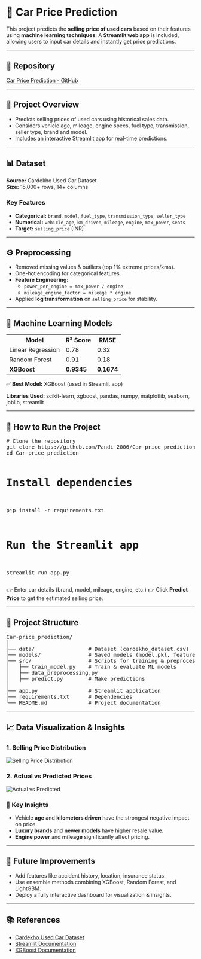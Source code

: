 <h1>🚗 Car Price Prediction</h1>

<p>This project predicts the <b>selling price of used cars</b> based on their features using <b>machine learning techniques</b>.  
A <b>Streamlit web app</b> is included, allowing users to input car details and instantly get price predictions.</p>

<hr>

<h2>📂 Repository</h2>
<p><a href="https://github.com/Pandi-2006/Car-price_prediction">Car Price Prediction - GitHub</a></p>

<hr>

<h2>📖 Project Overview</h2>
<ul>
  <li>Predicts selling prices of used cars using historical sales data.</li>
  <li>Considers vehicle age, mileage, engine specs, fuel type, transmission, seller type, brand and model.</li>
  <li>Includes an interactive Streamlit app for real-time predictions.</li>
</ul>

<hr>

<h2>📊 Dataset</h2>
<p><b>Source:</b> Cardekho Used Car Dataset<br>
<b>Size:</b> 15,000+ rows, 14+ columns</p>

<h3>Key Features</h3>
<ul>
  <li><b>Categorical:</b> <code>brand</code>, <code>model</code>, <code>fuel_type</code>, <code>transmission_type</code>, <code>seller_type</code></li>
  <li><b>Numerical:</b> <code>vehicle_age</code>, <code>km_driven</code>, <code>mileage</code>, <code>engine</code>, <code>max_power</code>, <code>seats</code></li>
  <li><b>Target:</b> <code>selling_price</code> (INR)</li>
</ul>

<hr>

<h2>⚙️ Preprocessing</h2>
<ul>
  <li>Removed missing values & outliers (top 1% extreme prices/kms).</li>
  <li>One-hot encoding for categorical features.</li>
  <li><b>Feature Engineering:</b>
    <ul>
      <li><code>power_per_engine = max_power / engine</code></li>
      <li><code>mileage_engine_factor = mileage * engine</code></li>
    </ul>
  </li>
  <li>Applied <b>log transformation</b> on <code>selling_price</code> for stability.</li>
</ul>

<hr>

<h2>🤖 Machine Learning Models</h2>
<table>
  <tr><th>Model</th><th>R² Score</th><th>RMSE</th></tr>
  <tr><td>Linear Regression</td><td>0.78</td><td>0.32</td></tr>
  <tr><td>Random Forest</td><td>0.91</td><td>0.18</td></tr>
  <tr><td><b>XGBoost</b></td><td><b>0.9345</b></td><td><b>0.1674</b></td></tr>
</table>

<p>✅ <b>Best Model:</b> XGBoost (used in Streamlit app)</p>

<p><b>Libraries Used:</b> scikit-learn, xgboost, pandas, numpy, matplotlib, seaborn, joblib, streamlit</p>

<hr>

<h2>🚀 How to Run the Project</h2>
<pre>
# Clone the repository
git clone https://github.com/Pandi-2006/Car-price_prediction.git
cd Car-price_prediction

# Install dependencies
pip install -r requirements.txt

# Run the Streamlit app
streamlit run app.py
</pre>
<p>👉 Enter car details (brand, model, mileage, engine, etc.)  
👉 Click <b>Predict Price</b> to get the estimated selling price.</p>

<hr>

<h2>📂 Project Structure</h2>
<pre>
Car-price_prediction/
│
├── data/                 # Dataset (cardekho_dataset.csv)
├── models/               # Saved models (model.pkl, feature_names.pkl)
├── src/                  # Scripts for training & preprocessing
│   ├── train_model.py    # Train & evaluate ML models
│   ├── data_preprocessing.py
│   ├── predict.py        # Make predictions
│
├── app.py                # Streamlit application
├── requirements.txt      # Dependencies
└── README.md             # Project documentation
</pre>

<hr>

<h2>📈 Data Visualization & Insights</h2>

<h3>1. Selling Price Distribution</h3>
<img src="path/to/selling_price_distribution.png" alt="Selling Price Distribution" />

<h3>2. Actual vs Predicted Prices</h3>
<img src="path/to/actual_vs_predicted.png" alt="Actual vs Predicted" />

<h3>🔑 Key Insights</h3>
<ul>
  <li>Vehicle <b>age</b> and <b>kilometers driven</b> have the strongest negative impact on price.</li>
  <li><b>Luxury brands</b> and <b>newer models</b> have higher resale value.</li>
  <li><b>Engine power</b> and <b>mileage</b> significantly affect pricing.</li>
</ul>

<hr>

<h2>🔮 Future Improvements</h2>
<ul>
  <li>Add features like accident history, location, insurance status.</li>
  <li>Use ensemble methods combining XGBoost, Random Forest, and LightGBM.</li>
  <li>Deploy a fully interactive dashboard for visualization & insights.</li>
</ul>

<hr>

<h2>📚 References</h2>
<ul>
  <li><a href="https://www.cardekho.com/">Cardekho Used Car Dataset</a></li>
  <li><a href="https://docs.streamlit.io/">Streamlit Documentation</a></li>
  <li><a href="https://xgboost.readthedocs.io/">XGBoost Documentation</a></li>
</ul>
